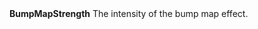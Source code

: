 <tr>
<td><strong>BumpMapStrength</strong></td>
<td>The intensity of the bump map effect.</td>
</tr>
